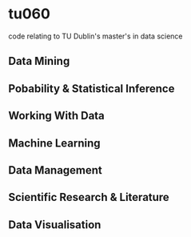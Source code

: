 # tu060
code relating to TU Dublin's master's in data science

## Data Mining

## Pobability & Statistical Inference

## Working With Data

## Machine Learning

## Data Management

## Scientific Research & Literature

## Data Visualisation
